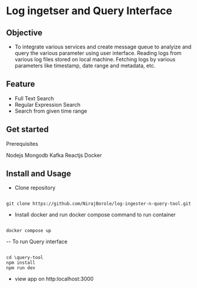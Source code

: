 # Log ingetser and Query Interface

## Objective 

- To integrate various services and create message queue to analyize and query the various parameter using user interface. Reading logs from various log files stored on local machine. Fetching logs by various parameters like timestamp, date range and metadata, etc.

## Feature

- Full Text Search 
- Regular Expression Search 
- Search from given time range 

## Get started 

Prerequisites

Nodejs
Mongodb
Kafka
Reactjs
Docker

## Install and Usage 

- Clone repository

``` shell

git clone https://github.com/NirajBorole/log-ingester-n-query-tool.git

```

- Install docker and run docker compose command to run container 

```shell

docker compose up

```

-- To run Query interface 

```shell

cd \query-tool
npm install 
npm run dev 

```

- view app on http:localhost:3000





